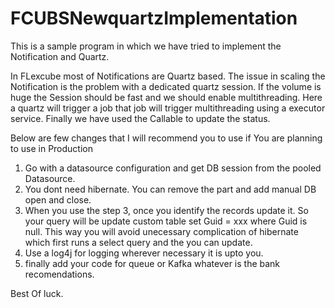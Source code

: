 # FCUBSNewquartzImplementation

This is a sample program in which we have tried to implement the Notification and Quartz.

In FLexcube most of Notifications are Quartz based. The issue in scaling the Notification is the problem with a dedicated quartz session. If the volume is huge the Session should be fast and we should enable multithreading. Here a quartz will trigger a job that job will trigger multithreading using a executor service. Finally we have used the Callable to update the status.

Below are few changes that I will recommend you to use if You are planning to use in Production 
1) Go with a datasource configuration and get DB session from the pooled Datasource.
2) You dont need hibernate. You can remove the part and add manual DB open and close.
3) When you use the step 3, once you identify the records update it. So your query will be update custom table set Guid =  xxx where Guid is null. This way you will avoid unecessary complication of hibernate which first runs a select query and the you can update.
4) Use a log4j for logging wherever necessary it is upto you.
5) finally add your code for queue or Kafka whatever is the bank recomendations.

Best Of luck.
